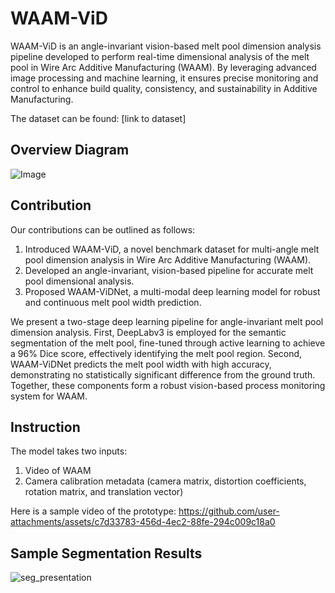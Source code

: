 # WAAM-ViD
WAAM-ViD is an angle-invariant vision-based melt pool dimension analysis pipeline developed to perform real-time dimensional analysis of the melt pool in Wire Arc Additive Manufacturing (WAAM). By leveraging advanced image processing and machine learning, it ensures precise monitoring and control to enhance build quality, consistency, and sustainability in Additive Manufacturing.

The dataset can be found: [link to dataset]

## Overview Diagram
![Image](https://github.com/user-attachments/assets/e275ed99-b9d7-416e-a935-3d167f13fa6d)

## Contribution
Our contributions can be outlined as follows:
1. Introduced WAAM-ViD, a novel benchmark dataset for multi-angle melt pool dimension analysis in Wire Arc Additive Manufacturing (WAAM).
2. Developed an angle-invariant, vision-based pipeline for accurate melt pool dimensional analysis.
3. Proposed WAAM-ViDNet, a multi-modal deep learning model for robust and continuous melt pool width prediction.

We present a two-stage deep learning pipeline for angle-invariant melt pool dimension analysis. First, DeepLabv3 is employed for the semantic segmentation of the melt pool, fine-tuned through active learning to achieve a 96% Dice score, effectively identifying the melt pool region. Second, WAAM-ViDNet predicts the melt pool width with high accuracy, demonstrating no statistically significant difference from the ground truth. Together, these components form a robust vision-based process monitoring system for WAAM.

## Instruction
The model takes two inputs:
1. Video of WAAM
2. Camera calibration metadata (camera matrix, distortion coefficients, rotation matrix, and translation vector)

Here is a sample video of the prototype:
https://github.com/user-attachments/assets/c7d33783-456d-4ec2-88fe-294c009c18a0

## Sample Segmentation Results
![seg_presentation](https://github.com/user-attachments/assets/f6af48ed-e929-40b1-ae59-6809ce9e37b3)

